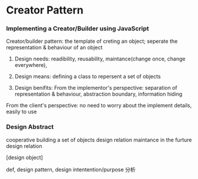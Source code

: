 # Creator Pattern
### Implementing a Creator/Builder using JavaScript

Creator/builder pattern: the template of creting an object; seperate the representation & behaviour of  an object


1. Design needs: readibility, reusability, maintance(change once, change everywhere), 
	
2. Design means: defining a class to repersent a set of objects



3. Design benifits: 
From the implementor's perspective: separation of representation & behaviour, abstraction boundary, information hiding

From the client's perspective: no need to worry about the implement details, easily to use

### Design Abstract

cooperative building a set of objects design relation
maintance in the furture design relation 

[design object]

def, design pattern, design intentention/purpose  分析

